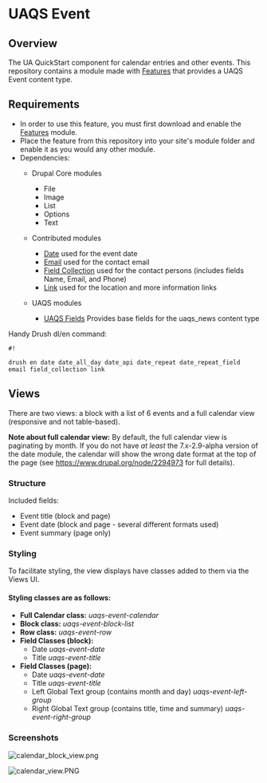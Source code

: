 # UAQS Event #

## Overview ##
The UA QuickStart component for calendar entries and other events. This repository contains a module made with [Features](https://www.drupal.org/project/features) that provides a UAQS Event content type.

## Requirements ##
- In order to use this feature, you must first download and enable the [Features](https://www.drupal.org/project/features) module.
- Place the feature from this repository into your site's module folder and enable it as you would any other module.
- Dependencies:
  - Drupal Core modules
    - File
    - Image
    - List
    - Options
    - Text
  - Contributed modules
    - [Date](https://www.drupal.org/project/date) used for the event date
    - [Email](https://www.drupal.org/project/email) used for the contact email
    - [Field Collection](https://www.drupal.org/project/field_collection) used for the contact persons (includes fields Name, Email, and Phone)
    - [Link](https://www.drupal.org/project/link) used for the location and more information links

  - UAQS modules
    - [UAQS Fields](...) Provides base fields for the uaqs_news content type

Handy Drush dl/en command:

```
#!

drush en date date_all_day date_api date_repeat date_repeat_field email field_collection link
```
## Views ##

There are two views: a block with a list of 6 events and a full calendar view (responsive and not table-based).

**Note about full calendar view:** By default, the full calendar view is paginating by month. If you do not have *at least* the 7.x-2.9-alpha version of the date module, the calendar will show the wrong date format at the top of the page (see https://www.drupal.org/node/2294973 for full details).

### Structure ###

Included fields:

- Event title (block and page)
- Event date (block and page - several different formats used)
- Event summary (page only)

### Styling ###
To facilitate styling, the view displays have classes added to them via the Views UI.

#### Styling classes are as follows: ####

- **Full Calendar class:** *uaqs-event-calendar*
- **Block class:** *uaqs-event-block-list*
- **Row class:** *uaqs-event-row*
- **Field Classes (block):**
    - Date  *uaqs-event-date*
    - Title  *uaqs-event-title*
- **Field Classes (page):**
    - Date  *uaqs-event-date*
    - Title  *uaqs-event-title*
    - Left Global Text group (contains month and day)  *uaqs-event-left-group*
    - Right Global Text group (contains title, time and summary) *uaqs-event-right-group*


### Screenshots ###

![calendar_block_view.png](https://bitbucket.org/repo/B5gRzX/images/2893604340-calendar_block_view.png)

![calendar_view.PNG](https://bitbucket.org/repo/B5gRzX/images/2530656555-calendar_view.PNG)
